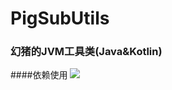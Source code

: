 # PigSubUtils

### 幻猪的JVM工具类(Java&Kotlin)

####依赖使用
[![](https://jitpack.io/v/xzzpig/PigUtils.svg)](https://jitpack.io/#xzzpig/PigUtils)
